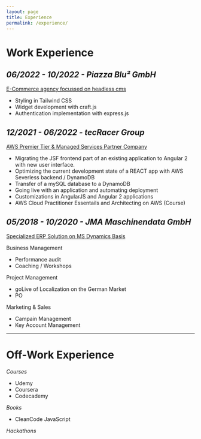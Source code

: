 ```yaml
---
layout: page
title: Experience
permalink: /experience/
---
```


# Work Experience

## _06/2022 - 10/2022 - Piazza Blu² GmbH_

[E-Commerce agency focussed on headless cms][piazza-link]

- Styling in Tailwind CSS
- Widget development with craft.js
- Authentication implementation with express.js

## _12/2021 - 06/2022 - tecRacer Group_

[AWS Premier Tier & Managed Services Partner Company][tecracer-link]

- Migrating the JSF frontend part of an existing application to Angular 2 with new user interface.
- Optimizing the current development state of a REACT app with AWS Severless backend / DynamoDB
- Transfer of a mySQL database to a DynamoDB
- Going live with an application and automating deployment
- Customizations in AngularJS and Angular 2 applications
- AWS Cloud Practitioner Essentails and Architecting on AWS (Course)

## _05/2018 - 10/2020 - JMA Maschinendata GmbH_

[Specialized ERP Solution on MS Dynamics Basis][jma-link]

Business Management
- Performance audit
- Coaching / Workshops

Project Management
- goLive of Localization on the German Market
- PO

Marketing & Sales
- Campain Management
- Key Account Management

[piazza-link]: https://piazzablu.com
[tecracer-link]: https://tecracer.com
[jma-link]: https://https://www.jma-dsm.de/de/

---

# Off-Work Experience

_Courses_
- Udemy
- Coursera
- Codecademy

_Books_
- CleanCode JavaScript

_Hackathons_
